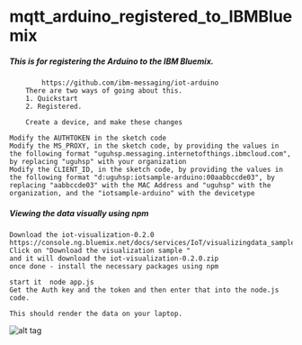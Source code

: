 # mqtt_arduino_registered_to_IBMBluemix

#####  This is for registering the Arduino to the IBM Bluemix.

            https://github.com/ibm-messaging/iot-arduino
        There are two ways of going about this.
        1. Quickstart
        2. Registered.
        
        Create a device, and make these changes

    Modify the AUTHTOKEN in the sketch code
    Modify the MS_PROXY, in the sketch code, by providing the values in the following format "uguhsp.messaging.internetofthings.ibmcloud.com", by replacing "uguhsp" with your organization
    Modify the CLIENT_ID, in the sketch code, by providing the values in the following format "d:uguhsp:iotsample-arduino:00aabbccde03", by replacing "aabbccde03" with the MAC Address and "uguhsp" with the organization, and the "iotsample-arduino" with the devicetype

##### Viewing the data visually using npm
    Download the iot-visualization-0.2.0
    https://console.ng.bluemix.net/docs/services/IoT/visualizingdata_sample.html
    Click on "Download the visualization sample "
    and it will download the iot-visualization-0.2.0.zip
    once done - install the necessary packages using npm

    start it  node app.js
    Get the Auth key and the token and then enter that into the node.js code.

    This should render the data on your laptop.

![alt tag](https://cloud.githubusercontent.com/assets/14288989/18617192/99fdca46-7de7-11e6-9a0f-cd8b9d29bde8.png)
